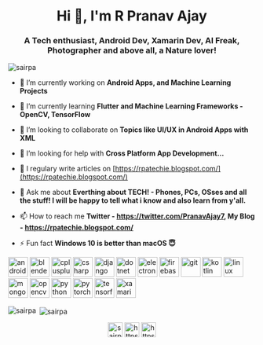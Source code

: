 <h1 align="center">Hi 👋, I'm R Pranav Ajay</h1>
<h3 align="center">A Tech enthusiast, Android Dev, Xamarin Dev, AI Freak, Photographer and above all, a Nature lover!</h3>

<p align="left"> <img src="https://komarev.com/ghpvc/?username=sairpa" alt="sairpa" /> </p>

- 🔭 I’m currently working on **Android Apps, and Machine Learning Projects**

- 🌱 I’m currently learning **Flutter and Machine Learning Frameworks - OpenCV, TensorFlow**

- 👯 I’m looking to collaborate on **Topics like UI/UX in Android Apps with XML**

- 🤝 I’m looking for help with **Cross Platform App Development...**

- 📝 I regulary write articles on [https://rpatechie.blogspot.com/](https://rpatechie.blogspot.com/)

- 💬 Ask me about **Everthing about TECH! - Phones, PCs, OSses and all the stuff! I will be happy to tell what i know and also learn from y'all.**

- 📫 How to reach me **Twitter - https://twitter.com/PranavAjay7, My Blog - https://rpatechie.blogspot.com/**

- ⚡ Fun fact **Windows 10 is better than macOS 😇**

<p align="left"><img src="https://devicons.github.io/devicon/devicon.git/icons/android/android-original-wordmark.svg" alt="android" width="40" height="40"/> <img src="https://download.blender.org/branding/community/blender_community_badge_white.svg" alt="blender" width="40" height="40"/> <img src="https://devicons.github.io/devicon/devicon.git/icons/cplusplus/cplusplus-original.svg" alt="cplusplus" width="40" height="40"/> <img src="https://devicons.github.io/devicon/devicon.git/icons/csharp/csharp-original.svg" alt="csharp" width="40" height="40"/> <img src="https://devicons.github.io/devicon/devicon.git/icons/django/django-original.svg" alt="django" width="40" height="40"/> <img src="https://devicons.github.io/devicon/devicon.git/icons/dot-net/dot-net-original-wordmark.svg" alt="dotnet" width="40" height="40"/> <img src="https://devicons.github.io/devicon/devicon.git/icons/electron/electron-original.svg" alt="electron" width="40" height="40"/> <img src="https://www.vectorlogo.zone/logos/firebase/firebase-icon.svg" alt="firebase" width="40" height="40"/> <img src="https://www.vectorlogo.zone/logos/git-scm/git-scm-icon.svg" alt="git" width="40" height="40"/> <img src="https://www.vectorlogo.zone/logos/kotlinlang/kotlinlang-icon.svg" alt="kotlin" width="40" height="40"/> <img src="https://devicons.github.io/devicon/devicon.git/icons/linux/linux-original.svg" alt="linux" width="40" height="40"/> <img src="https://devicons.github.io/devicon/devicon.git/icons/mongodb/mongodb-original-wordmark.svg" alt="mongodb" width="40" height="40"/> <img src="https://www.vectorlogo.zone/logos/opencv/opencv-icon.svg" alt="opencv" width="40" height="40"/> <img src="https://devicons.github.io/devicon/devicon.git/icons/python/python-original.svg" alt="python" width="40" height="40"/> <img src="https://www.vectorlogo.zone/logos/pytorch/pytorch-icon.svg" alt="pytorch" width="40" height="40"/> <img src="https://www.vectorlogo.zone/logos/tensorflow/tensorflow-icon.svg" alt="tensorflow" width="40" height="40"/> <img src="https://raw.githubusercontent.com/detain/svg-logos/780f25886640cef088af994181646db2f6b1a3f8/svg/xamarin.svg" alt="xamarin" width="40" height="40"/></p><p><img align="left" src="https://github-readme-stats.vercel.app/api/top-langs/?username=sairpa&layout=compact&hide=html" alt="sairpa" /></p>

<p>&nbsp;<img align="center" src="https://github-readme-stats.vercel.app/api?username=sairpa&show_icons=true" alt="sairpa" /></p>

<p align="center">
<a href="https://dev.to/sairpa" target="blank"><img align="center" src="https://cdn.jsdelivr.net/npm/simple-icons@3.0.1/icons/dev-dot-to.svg" alt="sairpa" height="30" width="30" /></a>
<a href="https://twitter.com/https://twitter.com/pranavajay7" target="blank"><img align="center" src="https://cdn.jsdelivr.net/npm/simple-icons@3.0.1/icons/twitter.svg" alt="https://twitter.com/pranavajay7" height="30" width="30" /></a>
<a href="https://linkedin.com/in/https://www.linkedin.com/in/pranav-ajay-rajesh-1860451ab/detail/contact-info/" target="blank"><img align="center" src="https://cdn.jsdelivr.net/npm/simple-icons@3.0.1/icons/linkedin.svg" alt="https://www.linkedin.com/in/pranav-ajay-rajesh-1860451ab/detail/contact-info/" height="30" width="30" /></a>
</p>

